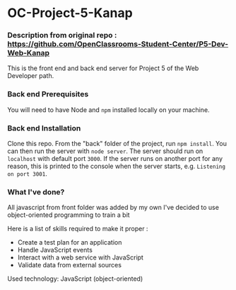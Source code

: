 # OC-Project-5-Kanap

### Description from original repo : https://github.com/OpenClassrooms-Student-Center/P5-Dev-Web-Kanap  ###
This is the front end and back end server for Project 5 of the Web Developer path.

### Back end Prerequisites ###

You will need to have Node and `npm` installed locally on your machine.

### Back end Installation ###

Clone this repo. From the "back" folder of the project, run `npm install`. You 
can then run the server with `node server`. 
The server should run on `localhost` with default port `3000`. If the
server runs on another port for any reason, this is printed to the
console when the server starts, e.g. `Listening on port 3001`.

### What I've done? ###

All javascript from front folder was added by my own
I've decided to use object-oriented programming to train a bit

Here is a list of skills required to make it proper :
- Create a test plan for an application
- Handle JavaScript events
- Interact with a web service with JavaScript
- Validate data from external sources

Used technology:
JavaScript (object-oriented)
